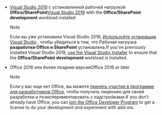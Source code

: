 - <span data-ttu-id="2e492-101">[Visual Studio 2019](https://www.visualstudio.com/vs/) с установленной рабочей нагрузкой **Office/SharePoint**</span><span class="sxs-lookup"><span data-stu-id="2e492-101">[Visual Studio 2019](https://www.visualstudio.com/vs/) with the **Office/SharePoint development** workload installed</span></span>

    > [!NOTE]
    > <span data-ttu-id="2e492-102">Если вы уже установили Visual Studio 2019, [Используйте установщик Visual Studio](/visualstudio/install/modify-visual-studio) , чтобы убедиться в том, что Рабочая нагрузка **разработки Office и SharePoint** установлена.</span><span class="sxs-lookup"><span data-stu-id="2e492-102">If you've previously installed Visual Studio 2019, [use the Visual Studio Installer](/visualstudio/install/modify-visual-studio) to ensure that the **Office/SharePoint development** workload is installed.</span></span> 

- <span data-ttu-id="2e492-103">Office 2016 или более поздние версии</span><span class="sxs-lookup"><span data-stu-id="2e492-103">Office 2016 or later</span></span>

    > [!NOTE]
    > <span data-ttu-id="2e492-104">Если у вас еще нет Office, вы можете [принять участие в программе для разработчиков Office](https://developer.microsoft.com/office/dev-program), чтобы получить лицензию для своей разработки и поэкспериментировать с надстройками.</span><span class="sxs-lookup"><span data-stu-id="2e492-104">If you don't already have Office, you can [join the Office Developer Program](https://developer.microsoft.com/office/dev-program) to get a license to do your development and experiment with add-ins.</span></span>
